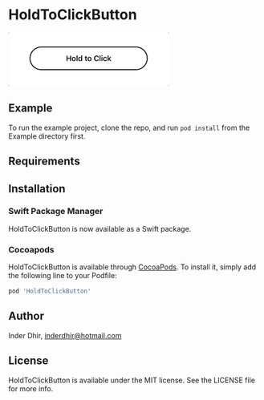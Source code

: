 # HoldToClickButton

![Example](example.gif)

## Example

To run the example project, clone the repo, and run `pod install` from the Example directory first.

## Requirements

## Installation

### Swift Package Manager

HoldToClickButton is now available as a Swift package.

### Cocoapods

HoldToClickButton is available through [CocoaPods](https://cocoapods.org). To install
it, simply add the following line to your Podfile:

```ruby
pod 'HoldToClickButton'
```

## Author

Inder Dhir, inderdhir@hotmail.com

## License

HoldToClickButton is available under the MIT license. See the LICENSE file for more info.
